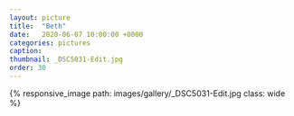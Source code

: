 ```yaml
---
layout: picture
title:  "Beth"
date:   2020-06-07 10:00:00 +0000
categories: pictures
caption: 
thumbnail: _DSC5031-Edit.jpg
order: 30
---
```

{% responsive_image path: images/gallery/_DSC5031-Edit.jpg class: wide %}

